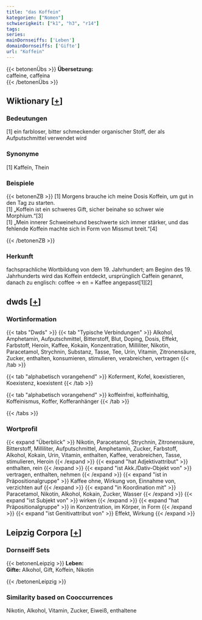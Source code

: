 ```yaml
---
title: "das Koffein"
kategorien: ["Nomen"]
schwierigkeit: ["k1", "h3", "r14"]
tags:
series:
mainDornseiffs: ['Leben']
domainDornseiffs: ['Gifte']
url: "Koffein"
---
```


{{< betonenÜbs >}}
**Übersetzung:**  
caffeine, caffeina  
{{< /betonenÜbs >}}

## Wiktionary [[+](https://de.wiktionary.org/wiki/Koffein)]

### Bedeutungen
[1] ein farbloser, bitter schmeckender organischer Stoff, der als Aufputschmittel verwendet wird  

### Synonyme
[1] Kaffeïn, Thein  

### Beispiele
{{< betonenZB >}}
[1] Morgens brauche ich meine Dosis Koffein, um gut in den Tag zu starten.  
[1] „Koffein ist ein schweres Gift, sicher beinahe so schwer wie Morphium.“[3]  
[1] „Mein innerer Schweinehund beschwerte sich immer stärker, und das fehlende Koffein machte sich in Form von Missmut breit.“[4]  

{{< /betonenZB >}}
### Herkunft
fachsprachliche Wortbildung von dem 19. Jahrhundert; am Beginn des 19. Jahrhunderts wird das Koffein entdeckt, ursprünglich Caffein genannt, danach zu englisch: coffee → en = Kaffee angepasst[1][2]  



## dwds [[+](https://www.dwds.de/wb/Koffein)]

### Wortinformation
{{< tabs "Dwds" >}}
{{< tab "Typische Verbindungen" >}}
Alkohol, Amphetamin, Aufputschmittel, Bitterstoff, Blut, Doping, Dosis, Effekt, Farbstoff, Heroin, Kaffee, Kokain, Konzentration, Milliliter, Nikotin, Paracetamol, Strychnin, Substanz, Tasse, Tee, Urin, Vitamin, Zitronensäure, Zucker, enthalten, konsumieren, stimulieren, verabreichen, vertragen
{{< /tab >}}

{{< tab "alphabetisch vorangehend" >}}
Koferment, Kofel, koexistieren, Koexistenz, koexistent
{{< /tab >}}

{{< tab "alphabetisch vorangehend" >}}
koffeinfrei, koffeinhaltig, Koffeinismus, Koffer, Kofferanhänger
{{< /tab >}}

{{< /tabs >}}

### Wortprofil
{{< expand "Überblick" >}} Nikotin, Paracetamol, Strychnin, Zitronensäure, Bitterstoff, Milliliter, Aufputschmittel, Amphetamin, Zucker, Farbstoff, Alkohol, Kokain, Urin, Vitamin, enthalten, Kaffee, verabreichen, Tasse, stimulieren, Heroin {{< /expand >}}
{{< expand "hat Adjektivattribut" >}} enthalten, rein {{< /expand >}}
{{< expand "ist Akk./Dativ-Objekt von" >}} vertragen, enthalten, nehmen {{< /expand >}}
{{< expand "ist in Präpositionalgruppe" >}} Kaffee ohne, Wirkung von, Einnahme von, verzichten auf {{< /expand >}}
{{< expand "in Koordination mit" >}} Paracetamol, Nikotin, Alkohol, Kokain, Zucker, Wasser {{< /expand >}}
{{< expand "ist Subjekt von" >}} wirken {{< /expand >}}
{{< expand "hat Präpositionalgruppe" >}} in Konzentration, im Körper, in Form {{< /expand >}}
{{< expand "ist Genitivattribut von" >}} Effekt, Wirkung {{< /expand >}}

## Leipzig Corpora [[+](https://corpora.uni-leipzig.de/en/res?word=Koffein&corpusId=deu_newscrawl-public_2018)]

### Dornseiff Sets
{{< betonenLeipzig >}}
**Leben:**  
**Gifte:** Alkohol, Gift, Koffein, Nikotin  

{{< /betonenLeipzig >}}

### Similarity based on Cooccurrences
Nikotin, Alkohol, Vitamin, Zucker, Eiweiß, enthaltene

